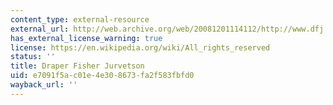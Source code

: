 ```yaml
---
content_type: external-resource
external_url: http://web.archive.org/web/20081201114112/http://www.dfj.com/team/SimonOlson.shtml
has_external_license_warning: true
license: https://en.wikipedia.org/wiki/All_rights_reserved
status: ''
title: Draper Fisher Jurvetson
uid: e7091f5a-c01e-4e30-8673-fa2f583fbfd0
wayback_url: ''
---
```

